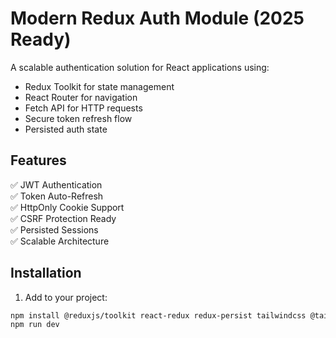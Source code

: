 # Modern Redux Auth Module (2025 Ready)

A scalable authentication solution for React applications using:
- Redux Toolkit for state management
- React Router for navigation
- Fetch API for HTTP requests
- Secure token refresh flow
- Persisted auth state

## Features

✅ JWT Authentication  
✅ Token Auto-Refresh  
✅ HttpOnly Cookie Support  
✅ CSRF Protection Ready  
✅ Persisted Sessions  
✅ Scalable Architecture  

## Installation

1. Add to your project:
```bash 
npm install @reduxjs/toolkit react-redux redux-persist tailwindcss @tailwindcss/vite
npm run dev
